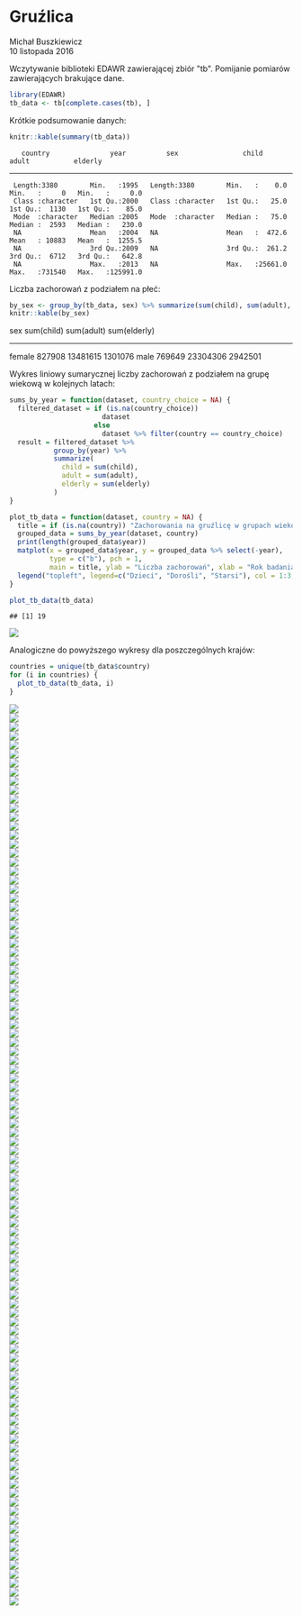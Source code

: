 # Gruźlica
Michał Buszkiewicz  
10 listopada 2016  



Wczytywanie biblioteki EDAWR zawierającej zbiór "tb". Pomijanie pomiarów zawierających brakujące dane.

```r
library(EDAWR)
tb_data <- tb[complete.cases(tb), ]
```

Krótkie podsumowanie danych:

```r
knitr::kable(summary(tb_data))
```

       country               year          sex                child             adult           elderly       
---  -----------------  -------------  -----------------  ----------------  ---------------  -----------------
     Length:3380        Min.   :1995   Length:3380        Min.   :    0.0   Min.   :     0   Min.   :     0.0 
     Class :character   1st Qu.:2000   Class :character   1st Qu.:   25.0   1st Qu.:  1130   1st Qu.:    85.0 
     Mode  :character   Median :2005   Mode  :character   Median :   75.0   Median :  2593   Median :   230.0 
     NA                 Mean   :2004   NA                 Mean   :  472.6   Mean   : 10883   Mean   :  1255.5 
     NA                 3rd Qu.:2009   NA                 3rd Qu.:  261.2   3rd Qu.:  6712   3rd Qu.:   642.8 
     NA                 Max.   :2013   NA                 Max.   :25661.0   Max.   :731540   Max.   :125991.0 

Liczba zachorowań z podziałem na płeć:

```r
by_sex <- group_by(tb_data, sex) %>% summarize(sum(child), sum(adult), sum(elderly))
knitr::kable(by_sex)
```



sex       sum(child)   sum(adult)   sum(elderly)
-------  -----------  -----------  -------------
female        827908     13481615        1301076
male          769649     23304306        2942501

Wykres liniowy sumarycznej liczby zachorowań z podziałem na grupę wiekową w kolejnych latach:

```r
sums_by_year = function(dataset, country_choice = NA) {
  filtered_dataset = if (is.na(country_choice))
                       dataset
                     else
                       dataset %>% filter(country == country_choice)
  result = filtered_dataset %>%
           group_by(year) %>%
           summarize(
             child = sum(child),
             adult = sum(adult),
             elderly = sum(elderly)
           )
}

plot_tb_data = function(dataset, country = NA) {
  title = if (is.na(country)) "Zachorowania na gruźlicę w grupach wiekowych" else country
  grouped_data = sums_by_year(dataset, country)
  print(length(grouped_data$year))
  matplot(x = grouped_data$year, y = grouped_data %>% select(-year),
          type = c("b"), pch = 1,
          main = title, ylab = "Liczba zachorowań", xlab = "Rok badania")
  legend("topleft", legend=c("Dzieci", "Dorośli", "Starsi"), col = 1:3, pch = 1)
}

plot_tb_data(tb_data)
```

```
## [1] 19
```

<img src="gruzlica_files/figure-html/unnamed-chunk-4-1.png" style="display: block; margin: auto;" />

Analogiczne do powyższego wykresy dla poszczególnych krajów:

```r
countries = unique(tb_data$country)
for (i in countries) {
  plot_tb_data(tb_data, i)
}
```

<img src="gruzlica_files/figure-html/unnamed-chunk-5-1.png" style="display: block; margin: auto;" /><img src="gruzlica_files/figure-html/unnamed-chunk-5-2.png" style="display: block; margin: auto;" /><img src="gruzlica_files/figure-html/unnamed-chunk-5-3.png" style="display: block; margin: auto;" /><img src="gruzlica_files/figure-html/unnamed-chunk-5-4.png" style="display: block; margin: auto;" /><img src="gruzlica_files/figure-html/unnamed-chunk-5-5.png" style="display: block; margin: auto;" /><img src="gruzlica_files/figure-html/unnamed-chunk-5-6.png" style="display: block; margin: auto;" /><img src="gruzlica_files/figure-html/unnamed-chunk-5-7.png" style="display: block; margin: auto;" /><img src="gruzlica_files/figure-html/unnamed-chunk-5-8.png" style="display: block; margin: auto;" /><img src="gruzlica_files/figure-html/unnamed-chunk-5-9.png" style="display: block; margin: auto;" /><img src="gruzlica_files/figure-html/unnamed-chunk-5-10.png" style="display: block; margin: auto;" /><img src="gruzlica_files/figure-html/unnamed-chunk-5-11.png" style="display: block; margin: auto;" /><img src="gruzlica_files/figure-html/unnamed-chunk-5-12.png" style="display: block; margin: auto;" /><img src="gruzlica_files/figure-html/unnamed-chunk-5-13.png" style="display: block; margin: auto;" /><img src="gruzlica_files/figure-html/unnamed-chunk-5-14.png" style="display: block; margin: auto;" /><img src="gruzlica_files/figure-html/unnamed-chunk-5-15.png" style="display: block; margin: auto;" /><img src="gruzlica_files/figure-html/unnamed-chunk-5-16.png" style="display: block; margin: auto;" /><img src="gruzlica_files/figure-html/unnamed-chunk-5-17.png" style="display: block; margin: auto;" /><img src="gruzlica_files/figure-html/unnamed-chunk-5-18.png" style="display: block; margin: auto;" /><img src="gruzlica_files/figure-html/unnamed-chunk-5-19.png" style="display: block; margin: auto;" /><img src="gruzlica_files/figure-html/unnamed-chunk-5-20.png" style="display: block; margin: auto;" /><img src="gruzlica_files/figure-html/unnamed-chunk-5-21.png" style="display: block; margin: auto;" /><img src="gruzlica_files/figure-html/unnamed-chunk-5-22.png" style="display: block; margin: auto;" /><img src="gruzlica_files/figure-html/unnamed-chunk-5-23.png" style="display: block; margin: auto;" /><img src="gruzlica_files/figure-html/unnamed-chunk-5-24.png" style="display: block; margin: auto;" /><img src="gruzlica_files/figure-html/unnamed-chunk-5-25.png" style="display: block; margin: auto;" /><img src="gruzlica_files/figure-html/unnamed-chunk-5-26.png" style="display: block; margin: auto;" /><img src="gruzlica_files/figure-html/unnamed-chunk-5-27.png" style="display: block; margin: auto;" /><img src="gruzlica_files/figure-html/unnamed-chunk-5-28.png" style="display: block; margin: auto;" /><img src="gruzlica_files/figure-html/unnamed-chunk-5-29.png" style="display: block; margin: auto;" /><img src="gruzlica_files/figure-html/unnamed-chunk-5-30.png" style="display: block; margin: auto;" /><img src="gruzlica_files/figure-html/unnamed-chunk-5-31.png" style="display: block; margin: auto;" /><img src="gruzlica_files/figure-html/unnamed-chunk-5-32.png" style="display: block; margin: auto;" /><img src="gruzlica_files/figure-html/unnamed-chunk-5-33.png" style="display: block; margin: auto;" /><img src="gruzlica_files/figure-html/unnamed-chunk-5-34.png" style="display: block; margin: auto;" /><img src="gruzlica_files/figure-html/unnamed-chunk-5-35.png" style="display: block; margin: auto;" /><img src="gruzlica_files/figure-html/unnamed-chunk-5-36.png" style="display: block; margin: auto;" /><img src="gruzlica_files/figure-html/unnamed-chunk-5-37.png" style="display: block; margin: auto;" /><img src="gruzlica_files/figure-html/unnamed-chunk-5-38.png" style="display: block; margin: auto;" /><img src="gruzlica_files/figure-html/unnamed-chunk-5-39.png" style="display: block; margin: auto;" /><img src="gruzlica_files/figure-html/unnamed-chunk-5-40.png" style="display: block; margin: auto;" /><img src="gruzlica_files/figure-html/unnamed-chunk-5-41.png" style="display: block; margin: auto;" /><img src="gruzlica_files/figure-html/unnamed-chunk-5-42.png" style="display: block; margin: auto;" /><img src="gruzlica_files/figure-html/unnamed-chunk-5-43.png" style="display: block; margin: auto;" /><img src="gruzlica_files/figure-html/unnamed-chunk-5-44.png" style="display: block; margin: auto;" /><img src="gruzlica_files/figure-html/unnamed-chunk-5-45.png" style="display: block; margin: auto;" /><img src="gruzlica_files/figure-html/unnamed-chunk-5-46.png" style="display: block; margin: auto;" /><img src="gruzlica_files/figure-html/unnamed-chunk-5-47.png" style="display: block; margin: auto;" /><img src="gruzlica_files/figure-html/unnamed-chunk-5-48.png" style="display: block; margin: auto;" /><img src="gruzlica_files/figure-html/unnamed-chunk-5-49.png" style="display: block; margin: auto;" /><img src="gruzlica_files/figure-html/unnamed-chunk-5-50.png" style="display: block; margin: auto;" /><img src="gruzlica_files/figure-html/unnamed-chunk-5-51.png" style="display: block; margin: auto;" /><img src="gruzlica_files/figure-html/unnamed-chunk-5-52.png" style="display: block; margin: auto;" /><img src="gruzlica_files/figure-html/unnamed-chunk-5-53.png" style="display: block; margin: auto;" /><img src="gruzlica_files/figure-html/unnamed-chunk-5-54.png" style="display: block; margin: auto;" /><img src="gruzlica_files/figure-html/unnamed-chunk-5-55.png" style="display: block; margin: auto;" /><img src="gruzlica_files/figure-html/unnamed-chunk-5-56.png" style="display: block; margin: auto;" /><img src="gruzlica_files/figure-html/unnamed-chunk-5-57.png" style="display: block; margin: auto;" /><img src="gruzlica_files/figure-html/unnamed-chunk-5-58.png" style="display: block; margin: auto;" /><img src="gruzlica_files/figure-html/unnamed-chunk-5-59.png" style="display: block; margin: auto;" /><img src="gruzlica_files/figure-html/unnamed-chunk-5-60.png" style="display: block; margin: auto;" /><img src="gruzlica_files/figure-html/unnamed-chunk-5-61.png" style="display: block; margin: auto;" /><img src="gruzlica_files/figure-html/unnamed-chunk-5-62.png" style="display: block; margin: auto;" /><img src="gruzlica_files/figure-html/unnamed-chunk-5-63.png" style="display: block; margin: auto;" /><img src="gruzlica_files/figure-html/unnamed-chunk-5-64.png" style="display: block; margin: auto;" /><img src="gruzlica_files/figure-html/unnamed-chunk-5-65.png" style="display: block; margin: auto;" /><img src="gruzlica_files/figure-html/unnamed-chunk-5-66.png" style="display: block; margin: auto;" /><img src="gruzlica_files/figure-html/unnamed-chunk-5-67.png" style="display: block; margin: auto;" /><img src="gruzlica_files/figure-html/unnamed-chunk-5-68.png" style="display: block; margin: auto;" /><img src="gruzlica_files/figure-html/unnamed-chunk-5-69.png" style="display: block; margin: auto;" /><img src="gruzlica_files/figure-html/unnamed-chunk-5-70.png" style="display: block; margin: auto;" /><img src="gruzlica_files/figure-html/unnamed-chunk-5-71.png" style="display: block; margin: auto;" /><img src="gruzlica_files/figure-html/unnamed-chunk-5-72.png" style="display: block; margin: auto;" /><img src="gruzlica_files/figure-html/unnamed-chunk-5-73.png" style="display: block; margin: auto;" /><img src="gruzlica_files/figure-html/unnamed-chunk-5-74.png" style="display: block; margin: auto;" /><img src="gruzlica_files/figure-html/unnamed-chunk-5-75.png" style="display: block; margin: auto;" /><img src="gruzlica_files/figure-html/unnamed-chunk-5-76.png" style="display: block; margin: auto;" /><img src="gruzlica_files/figure-html/unnamed-chunk-5-77.png" style="display: block; margin: auto;" /><img src="gruzlica_files/figure-html/unnamed-chunk-5-78.png" style="display: block; margin: auto;" /><img src="gruzlica_files/figure-html/unnamed-chunk-5-79.png" style="display: block; margin: auto;" /><img src="gruzlica_files/figure-html/unnamed-chunk-5-80.png" style="display: block; margin: auto;" /><img src="gruzlica_files/figure-html/unnamed-chunk-5-81.png" style="display: block; margin: auto;" /><img src="gruzlica_files/figure-html/unnamed-chunk-5-82.png" style="display: block; margin: auto;" /><img src="gruzlica_files/figure-html/unnamed-chunk-5-83.png" style="display: block; margin: auto;" /><img src="gruzlica_files/figure-html/unnamed-chunk-5-84.png" style="display: block; margin: auto;" /><img src="gruzlica_files/figure-html/unnamed-chunk-5-85.png" style="display: block; margin: auto;" /><img src="gruzlica_files/figure-html/unnamed-chunk-5-86.png" style="display: block; margin: auto;" /><img src="gruzlica_files/figure-html/unnamed-chunk-5-87.png" style="display: block; margin: auto;" /><img src="gruzlica_files/figure-html/unnamed-chunk-5-88.png" style="display: block; margin: auto;" /><img src="gruzlica_files/figure-html/unnamed-chunk-5-89.png" style="display: block; margin: auto;" /><img src="gruzlica_files/figure-html/unnamed-chunk-5-90.png" style="display: block; margin: auto;" /><img src="gruzlica_files/figure-html/unnamed-chunk-5-91.png" style="display: block; margin: auto;" /><img src="gruzlica_files/figure-html/unnamed-chunk-5-92.png" style="display: block; margin: auto;" /><img src="gruzlica_files/figure-html/unnamed-chunk-5-93.png" style="display: block; margin: auto;" /><img src="gruzlica_files/figure-html/unnamed-chunk-5-94.png" style="display: block; margin: auto;" /><img src="gruzlica_files/figure-html/unnamed-chunk-5-95.png" style="display: block; margin: auto;" /><img src="gruzlica_files/figure-html/unnamed-chunk-5-96.png" style="display: block; margin: auto;" /><img src="gruzlica_files/figure-html/unnamed-chunk-5-97.png" style="display: block; margin: auto;" /><img src="gruzlica_files/figure-html/unnamed-chunk-5-98.png" style="display: block; margin: auto;" /><img src="gruzlica_files/figure-html/unnamed-chunk-5-99.png" style="display: block; margin: auto;" /><img src="gruzlica_files/figure-html/unnamed-chunk-5-100.png" style="display: block; margin: auto;" />
